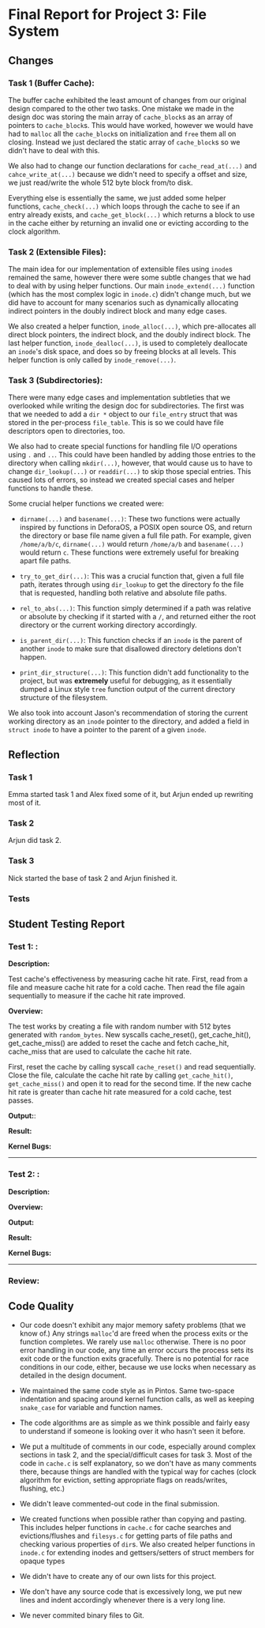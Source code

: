 Final Report for Project 3: File System
=======================================

## Changes

### Task 1 (Buffer Cache):

The buffer cache exhibited the least amount of changes from our original design compared to the other two tasks.  One mistake we made in the design doc was storing the main array of `cache_block`s as an array of pointers to `cache_block`s.  This would have worked, however we would have had to `malloc` all the `cache_block`s on initialization and `free` them all on closing.  Instead we just declared the static array of `cache_block`s so we didn't have to deal with this.

We also had to change our function declarations for `cache_read_at(...)` and `cahce_write_at(...)` because we didn't need to specify a offset and size, we just read/write the whole 512 byte block from/to disk.

Everything else is essentially the same, we just added some helper functions, `cache_check(...)` which loops through the cache to see if an entry already exists, and `cache_get_block(...)` which returns a block to use in the cache either by returning an invalid one or evicting according to the clock algorithm.

### Task 2 (Extensible Files):

The main idea for our implementation of extensible files using `inode`s remained the same, however there were some subtle changes that we had to deal with by using helper functions.  Our main `inode_extend(...)` function (which has the most complex logic in `inode.c`) didn't change much, but we did have to account for many scenarios such as dynamically allocating indirect pointers in the doubly indirect block and many edge cases.

We also created a helper function, `inode_alloc(...)`, which pre-allocates all direct block pointers, the indirect block, and the doubly indirect block.  The last helper function, `inode_dealloc(...)`, is used to completely deallocate an `inode`'s disk space, and does so by freeing blocks at all levels.  This helper function is only called by `inode_remove(...)`.

### Task 3 (Subdirectories):

There were many edge cases and implementation subtleties that we overlooked while writing the design doc for subdirectories.  The first was that we needed to add a `dir *` object to our `file_entry` struct that was stored in the per-process `file_table`.  This is so we could have file descriptors open to directories, too.

We also had to create special functions for handling file I/O operations using `.` and `..`.  This could have been handled by adding those entries to the directory when calling `mkdir(...)`, however, that would cause us to have to change `dir_lookup(...)` or `readdir(...)` to skip those special entries.  This caused lots of errors, so instead we created special cases and helper functions to handle these.

Some crucial helper functions we created were:

* `dirname(...)` and `basename(...)`:  These two functions were actually inspired by functions in DeforaOS, a POSIX open source OS, and return the directory or base file name given a full file path.  For example, given `/home/a/b/c`, `dirname(...)` would return `/home/a/b` and `basename(...)` would return `c`.  These functions were extremely useful for breaking apart file paths.

* `try_to_get_dir(...)`: This was a crucial function that, given a full file path, iterates through using `dir_lookup` to get the directory fo the file that is requested, handling both relative and absolute file paths.

* `rel_to_abs(...)`: This function simply determined if a path was relative or absolute by checking if it started with a `/`, and returned either the root directory or the current working directory accordingly.

* `is_parent_dir(...)`: This function checks if an `inode` is the parent of another `inode` to make sure that disallowed directory deletions don't happen.

* `print_dir_structure(...)`: This function didn't add functionality to the project, but was **extremely** useful for debugging, as it essentially dumped a Linux style `tree` function output of the current directory structure of the filesystem.

We also took into account Jason's recommendation of storing the current working directory as an `inode` pointer to the directory, and added a field in `struct inode` to have a pointer to the parent of a given `inode`.

## Reflection

### Task 1

Emma started task 1 and Alex fixed some of it, but Arjun ended up rewriting most of it.

### Task 2

Arjun did task 2.

### Task 3

Nick started the base of task 2 and Arjun finished it.

### Tests


## Student Testing Report

### Test 1: <enter test name here>:

**Description:** 

Test cache's effectiveness by measuring cache hit rate. 
First, read from a file and measure cache hit rate for a cold cache. Then read the file again sequentially to measure if the cache hit rate improved. 

**Overview:** 

The test works by creating a file with random number with 512 bytes generated with `random_bytes`.
New syscalls cache_reset(), get_cache_hit(), get_cache_miss() are added to reset the cache and fetch cache_hit, cache_miss that are used to calculate the cache hit rate. 

First, reset the cache by calling syscall `cache_reset()` and read sequentially. Close the file, calculate the cache hit rate by calling `get_cache_hit()`, `get_cache_miss()` and open it to read for the second time. If the new cache hit rate is greater than cache hit rate measured for a cold cache, test passes.  

**Output:**: 

**Result:** 

**Kernel Bugs:** 

---

### Test 2: <enter test name here>:

**Description:** 

**Overview:** 

**Output:** 

**Result:** 

**Kernel Bugs:** 

---

### Review:



## Code Quality

* Our code doesn't exhibit any major memory safety problems (that we know of.)  Any strings `malloc`'d are freed when the process exits or the function completes.  We rarely use `malloc` otherwise.  There is no poor error handling in our code, any time an error occurs the process sets its exit code or the function exits gracefully.  There is no potential for race conditions in our code, either, because we use locks when necessary as detailed in the design document.

* We maintained the same code style as in Pintos.  Same two-space indentation and spacing around kernel function calls, as well as keeping `snake_case` for variable and function names.

* The code algorithms are as simple as we think possible and fairly easy to understand if someone is looking over it who hasn't seen it before.

* We put a multitude of comments in our code, especially around complex sections in task 2, and the special/difficult cases for task 3.  Most of the code in `cache.c` is self explanatory, so we don't have as many comments there,  because things are handled with the typical way for caches (clock algorithm for eviction, setting appropriate flags on reads/writes, flushing, etc.)

* We didn't leave commented-out code in the final submission.

* We created functions when possible rather than copying and pasting.  This includes helper functions in `cache.c` for cache searches and evictions/flushes and `filesys.c` for getting parts of file paths and checking various properties of `dir`s.  We also created helper functions in `inode.c` for extending inodes and gettsers/setters of struct members for opaque types

* We didn't have to create any of our own lists for this project.

* We don't have any source code that is excessively long, we put new lines and indent accordingly whenever there is a very long line.

* We never commited binary files to Git.

